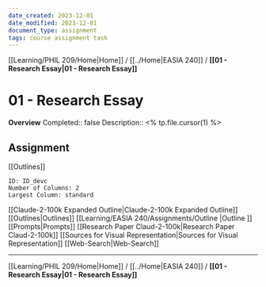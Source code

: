 ```yaml
---
date_created: 2023-12-01
date_modified: 2023-12-01
document_type: assignment
tags: course assignment task
---
```

[[Learning/PHIL 209/Home|Home]] / [[../Home|EASIA 240]] / **[[01 - Research Essay|01 - Research Essay]]**
# 01 - Research Essay
**Overview**
Completed:: false
Description:: <% tp.file.cursor(1) %>

## Assignment
[[Outlines]]
```start-multi-column
ID: ID_devc
Number of Columns: 2
Largest Column: standard
```
[[Claude-2-100k Expanded Outline|Claude-2-100k Expanded Outline]]
[[Outlines|Outlines]]
[[Learning/EASIA 240/Assignments/Outline |Outline ]]
[[Prompts|Prompts]]
[[Research Paper Claud-2-100k|Research Paper Claud-2-100k]]
[[Sources for Visual Representation|Sources for Visual Representation]]
[[Web-Search|Web-Search]]



---
[[Learning/PHIL 209/Home|Home]] / [[../Home|EASIA 240]] / **[[01 - Research Essay|01 - Research Essay]]**

